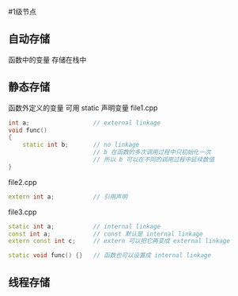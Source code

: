 #1级节点 

## 自动存储
函数中的变量
存储在栈中

## 静态存储
函数外定义的变量
可用 static 声明变量
file1.cpp
```C++
int a;					// external linkage
void func()
{
	static int b;		// no linkage
						// b 在函数的多次调用过程中只初始化一次
						// 所以 b 可以在不同的调用过程中延续数值
}
```
file2.cpp
```C++
extern int a;			// 引用声明
```
file3.cpp
```C++
static int a;			// internal linkage
const int a;			// const 默认是 internal linkage
extern const int c;		// extern 可以把它再变成 external linkage

static void func() {}	// 函数也可以设置成 internal linkage
```

## 线程存储